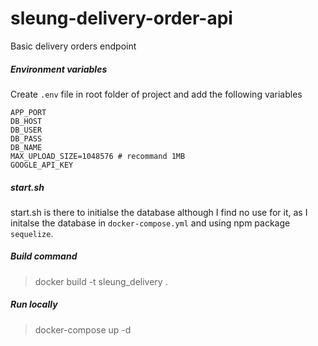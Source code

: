 # sleung-delivery-order-api
Basic delivery orders endpoint

##### Environment variables
Create ```.env``` file in root folder of project and add the following variables

```
APP_PORT
DB_HOST
DB_USER
DB_PASS
DB_NAME
MAX_UPLOAD_SIZE=1048576 # recommand 1MB
GOOGLE_API_KEY
```

##### start.sh
start.sh is there to initialse the database although I find no use for it, as I initalse the database in ```docker-compose.yml``` and using npm package ```sequelize```.

##### Build command
> docker build -t sleung_delivery .

##### Run locally
> docker-compose up -d
